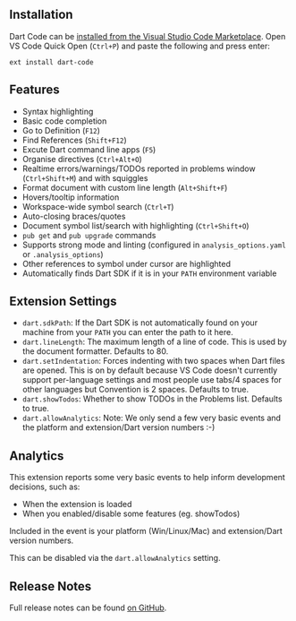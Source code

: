 ## Installation

Dart Code can be [installed from the Visual Studio Code Marketplace](https://marketplace.visualstudio.com/items?itemName=DanTup.dart-code). Open VS Code Quick Open (`Ctrl+P`) and paste the following and press enter:

    ext install dart-code

## Features

- Syntax highlighting
- Basic code completion
- Go to Definition (`F12`)
- Find References (`Shift+F12`)
- Excute Dart command line apps (`F5`)
- Organise directives (`Ctrl+Alt+O`)
- Realtime errors/warnings/TODOs reported in problems window (`Ctrl+Shift+M`) and with squiggles
- Format document with custom line length (`Alt+Shift+F`)
- Hovers/tooltip information
- Workspace-wide symbol search (`Ctrl+T`)
- Auto-closing braces/quotes
- Document symbol list/search with highlighting (`Ctrl+Shift+O`)
- `pub get` and `pub upgrade` commands
- Supports strong mode and linting (configured in `analysis_options.yaml` or `.analysis_options`)
- Other references to symbol under cursor are highlighted
- Automatically finds Dart SDK if it is in your `PATH` environment variable

## Extension Settings

- `dart.sdkPath`: If the Dart SDK is not automatically found on your machine from your `PATH` you can enter the path to it here.
- `dart.lineLength`: The maximum length of a line of code. This is used by the document formatter. Defaults to 80.
- `dart.setIndentation`: Forces indenting with two spaces when Dart files are opened. This is on by default because VS Code doesn't currently support per-language settings and most people use tabs/4 spaces for other languages but Convention is 2 spaces. Defaults to true.
- `dart.showTodos`: Whether to show TODOs in the Problems list. Defaults to true.
- `dart.allowAnalytics`: Note: We only send a few very basic events and the platform and extension/Dart version numbers :-)

## Analytics

This extension reports some very basic events to help inform development decisions, such as:

- When the extension is loaded
- When you enabled/disable some features (eg. showTodos)

Included in the event is your platform (Win/Linux/Mac) and extension/Dart version numbers.

This can be disabled via the `dart.allowAnalytics` setting.  

## Release Notes

Full release notes can be found [on GitHub](https://github.com/Dart-Code/Dart-Code/releases).
